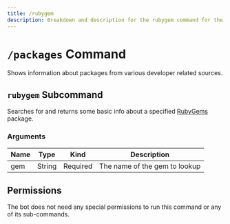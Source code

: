 ```yaml
---
title: /rubygem
description: Breakdown and description for the rubygem command for the Chewbotcca Discord bot
---
```


# `/packages` Command

Shows information about packages from various developer related sources.

## `rubygem` Subcommand

Searches for and returns some basic info about a specified [RubyGems](https://rubygems.org) package.

### Arguments

| Name | Type   | Kind     | Description                   |
|------|--------|----------|-------------------------------|
| gem  | String | Required | The name of the gem to lookup |

## Permissions

The bot does not need any special permissions to run this command or any of its sub-commands.
